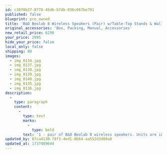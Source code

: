 ```yaml
---
id: c30f0b37-0778-45db-b7db-036c067be791
published: false
blueprint: pre_owned
title: 'B&O Beolab 8 Wireless Speakers (Pair) w/Table-Top Stands & Wall-Mount Stands'
original_accessories: 'Box, Packing, Manual, Accessories'
new_retail_price: 6298
your_price: 2995
hide_your_price: false
local_only: false
shipping: 80
images:
  - img_0134.jpg
  - img_0137.jpg
  - img_0138.jpg
  - img_0139.jpg
  - img_0140.jpg
  - img_0135.jpg
  - img_0136.jpg
description:
  -
    type: paragraph
    content:
      -
        type: text
        marks:
          -
            type: bold
        text: '1 - pair of B&O Beolab 8 wireless speakers. Units are in excellent physical and functional condition with original boxes, packing and accessories. The speakers and table brackets sold as new for $5,498.00 and the wall bracket added $800.00 to the total. '
updated_by: 87ca4130-78f3-4ed1-8b64-aa552d3d08a8
updated_at: 1737489644
---
```

